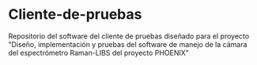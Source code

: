 # Cliente-de-pruebas
 Repositorio del software del cliente de pruebas diseñado para el proyecto "Diseño, implementación y pruebas del software de manejo de la cámara del espectrómetro Raman-LIBS del proyecto PHOENIX"
